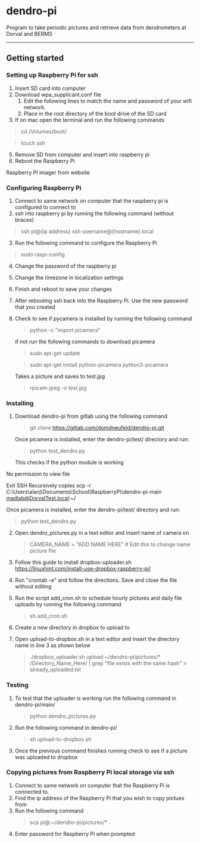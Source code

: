 # dendro-pi

Program to take periodic pictures and retrieve data from dendrometers at Dorval and BERMS
 - --
## Getting started
### Setting up Raspberry Pi for ssh
1. Insert SD card into computer
2. Download wpa_supplicant.conf file
   1. Edit the following lines to match the name and password of your wifi network. 
   2. Place in the root directory of the boot drive of the SD card
3. If on mac open the terminal and run the following commands
> cd /Volumes/boot/

> touch ssh
5. Remove SD from computer and insert into raspberry pi
6. Reboot the Raspberry Pi

Raspberry PI imager from website


### Configuring Raspberry Pi
1. Connect to same network on computer that the raspberry pi is configured to connect to 
2. ssh into raspberry pi by running the following command (without braces)

> ssh pi@{ip address}
> ssh username@{hostname}.local


3. Run the following command to configure the Raspberry Pi

> sudo raspi-config

4. Change the password of the raspberry pi
5. Change the timezone in localization settings
6. Finish and reboot to save your changes
7. After rebooting ssh back into the Raspberry Pi. Use the new password that you created

8. Check to see if pycamera is installed by running the following command
   > python -c "import picamera"
   
   if not run the following commands to download picamera
   > sudo apt-get update 
 
   >sudo apt-get install python-picamera python3-picamera

	Takes a picture and saves to test.jpg
	> rpicam-jpeg -o test.jpg 


### Installing 
1. Download dendro-pi from gitlab using the following command

    > git clone https://gitlab.com/domdneufeld/dendro-pi.git

   Once picamera is installed, enter the dendro-pi/test/ directory and run:
   > python test_dendro.py 
   
   This checks if the python module is working

No permission to view file

Exit SSH
	Recursively copies 
scp -r C:\Users\alanj\Documents\School\RaspberryPi\dendro-pi-main madlab@DorvalTest.local:~/

   Once picamera is installed, enter the dendro-pi/test/ directory and run:
   > python test_dendro.py 



2. Open dendro_pictures.py in a text editor and insert name of camera on 
   > CAMERA_NAME = "ADD NAME HERE"  # Edit this to change name picture file

3. Follow this guide to install dropbox-uploader.sh https://linuxhint.com/install-use-dropbox-raspberry-pi/
4. Run "crontab -e" and follow the directions. Save and close the file without editing
5. Run the script add_cron.sh to schedule hourly pictures and daily file uploads by running the following command
   > sh add_cron.sh
6. Create a new directory in dropbox to upload to
7. Open upload-to-dropbox.sh in a text editor and insert the directory name in line 3 as shown below
   > ./dropbox_uploader.sh upload ~/dendro-pi/pictures/* /Directory_Name_Here/ | grep "file exists with the same hash" > already_uploaded.txt

### Testing
1. To test that the uploader is working run the following command in dendro-pi/main/
   > python dendro_pictures.py

2. Run the following command in dendro-pi/
   > sh upload-to-dropbox.sh
 
3. Once the previous command finishes running check to see if a picture was uploaded to dropbox

### Copying pictures from Raspberry Pi local storage via ssh
1. Connect to same network on computer that the Raspberry Pi is connected to.
2. Find the ip address of the Raspberry Pi that you wish to copy pictues from
3. Run the following command
   > scp pi@<ip address>:~/dendro-pi/pictures/* .
4. Enter password for Raspberry Pi when prompted

